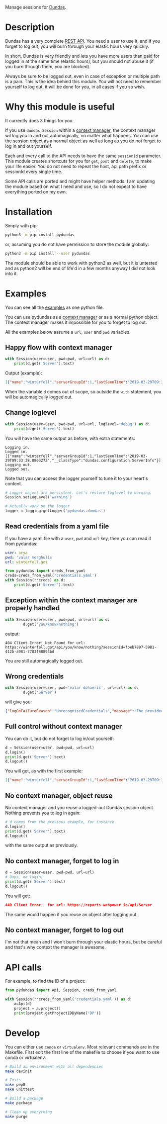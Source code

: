 Manage sessions for [Dundas](https://www.dundas.com/).

# Description


Dundas has a very complete [REST API](https://www.dundas.com/support/api-docs/rest/). You need a user to use it, and if you forget
to log out, you will burn through your elastic hours very quickly.

In short, Dundas is very friendly and lets you have more users than paid for logged
in at the same time (elastic hours), but you should not abuse it (if you burn through
them, you are blocked). 

Always be sure to be logged out, even in case of exception or multiple path is a pain.
This is the idea behind this module. You will not need to remember yourself to log
out, it will be done for you, in all cases if you so wish.

# Why this module is useful

It currently does 3 things for you.

If you use `dundas.Session` within a [context manager](https://docs.python.org/3/reference/datamodel.html#context-managers),
the context manager wil log you in and out automagically, no matter what happens. You can
use the session object as a normal object as well as long as you do not forget to log in and out
yourself.

Each and every call to the API needs to have the same `sessionId` parameter. This module creates
shortcuts for you for `get`, `post` and `delete`, to make your life easier. You do not need
to repeat the host, api path prefix or sessionId every single time.

Some API calls are ported and might have helper methods. I am updating the module based on what I 
need and use, so I do not expect to have everything ported on my own.

# Installation

Simply with pip:

```bash
python3 -m pip install pydundas
```

or, assuming you do not have permission to store the module globally:

```bash
python3 -m pip install --user pydundas
```

The module should be able to work with python2 as well, but it is untested and as python2 will be end of life'd in a few
months anyway I did not look into it.

# Examples

You can see all the [examples](https://github.com/lomignet/pydundas/blob/master/example.py) as one python file.

You can use pydundas as a [context manager](https://docs.python.org/3/reference/datamodel.html#context-managers) or as a normal python object. The context manager
makes it impossible for you to forget to log out.

All the examples below assume a `url`, `user` and `pwd` variables.

## Happy flow with context manager

```python
with Session(user=user, pwd=pwd, url=url) as d:
    print(d.get('Server').text)
```

Output (example):
```json
[{"name":"winterfell","serverGroupId":1,"lastSeenTime":"2019-03-29T09:33:38.880327Z","__classType":"dundas.configuration.ServerInfo"}]
```
When the variable `d` comes out of scope, so outside the `with` statement, you will be
automagically logged out.
## Change loglevel

```python
with Session(user=user, pwd=pwd, url=url, loglevel='debug') as d:
    print(d.get('Server').text)
```

You will have the same output as before, with extra statements:
```
Logging in.
Logged in.
[{"name":"winterfell","serverGroupId":1,"lastSeenTime":"2019-03-29T09:33:38.880327Z","__classType":"dundas.configuration.ServerInfo"}]
Logging out.
Logged out.
```

Note that you can access the logger yourself to tune it to your heart's content.
```python
# Logger object are persistent. Let's restore loglevel to warning.
Session.setLogLevel('warning')

# Actually work on the logger
logger = logging.getLogger('pydundas.dundas')
```

## Read credentials from a yaml file
If you have a yaml file with a `user`, `pwd` and `url` key, then you can read it from pydundas:
```yaml
user: arya
pwd: 'valar morghulis'
url: winterfell.got
```

```python
from pydundas import creds_from_yaml
creds=creds_from_yaml('credentials.yaml')
with Session(**creds) as d:
    print(d.get('Server').text)
```

## Exception within the context manager are properly handled
```python
with Session(user=user, pwd=pwd, url=url) as d:
        d.get('you/know/nothing')
``` 
output:
```
404 Client Error: Not Found for url: https://winterfell.got/api/you/know/nothing?sessionId=fbeb7897-5981-412b-a981-7783f88894bd
```

You are still automagically logged out.


## Wrong credentials
```python
with Session(user=user, pwd='valar dohaeris', url=url) as d:
        d.get('Server')
```
will give you:

```json
{"logOnFailureReason":"UnrecognizedCredentials","message":"The provided user credentials were not recognized."}

```

## Full control without context manager
You can do it, but do not forget to log in/out yourself:
```python
d = Session(user=user, pwd=pwd, url=url)
d.login()
print(d.get('Server').text)
d.logout()
```
You will get, as with the first example:
```json
[{"name":"winterfell","serverGroupId":1,"lastSeenTime":"2019-03-29T09:33:38.880327Z","__classType":"dundas.configuration.ServerInfo"}]
```

## No context manager, object reuse
No context manager and you reuse a logged-out Dundas session object. Nothing prevents you to log in again:
```python
# d comes from the previous example, for instance.
d.login()
print(d.get('Server').text)
d.logout()
```

with the same output as previously.

## No context manager, forget to log in
```python
d = Session(user=user, pwd=pwd, url=url)
# Oops, no login!
print(d.get('Server').text)
d.logout()
```
You will get:
 ```json
440 Client Error:  for url: https://reports.webpower.io/api/Server
```

The same would happen if you reuse an object after logging out.


## No context manager, forget to log out

I'm not that mean and I won't burn through your elastic hours, but be careful and that's why context the manager is awesome.

# API calls

For example, to find the ID of a project:
```python
from pydundas import Api, Session, creds_from_yaml

with Session(**creds_from_yaml('credentials.yaml')) as d:
    a=Api(d)
    project = a.project()
    print(project.getProjectIDByName('DP'))
```

# Develop

You can either use `conda` or `virtualenv`. Most relevant commands are in the Makefile.
First edit the first line of the makefile to choose if you want to use conda or virtualenv. 

```bash
# Build an environment with all dependencies
make devinit

# Tests
make pep8
make unittest

# Build a package
make package

# Clean up everything
make purge

```